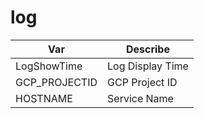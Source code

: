 # log

|  Var   | Describe  |
|  ----  | ----  |
| LogShowTime  | Log Display Time |
| GCP_PROJECTID  | GCP Project ID |
| HOSTNAME  | Service Name |
